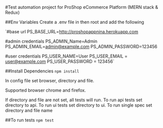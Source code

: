 #Test automation project for ProShop eCommerce Platform (MERN stack & Redux)

##Env Variables
Create a .env file in then root and add the following

`#base url
PS_BASE_URL=http://proshopappnina.herokuapp.com

#admin credentials
PS_ADMIN_Name=Admin
PS_ADMIN_EMAIL=admin@example.com
PS_ADMIN_PASSWORD=123456

#user credentials
PS_USER_NAME=User
PS_USER_EMAIL = user@example.com
PS_USER_PASSWORD = 123456`

##Install Dependencies
`npm install`

In config file set browser, directory and file.

Supported browser chrome and firefox.

If directory and file are not set, all tests will run.
To run api tests set directory to api.
To run ui tests set directory to ui.
To run single spec set directory and file name

##To run tests
`npm test`
